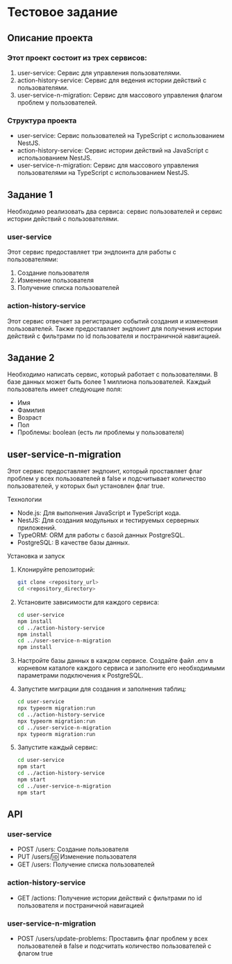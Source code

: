 # Тестовое задание

## Описание проекта

### Этот проект состоит из трех сервисов:

1. user-service: Сервис для управления пользователями.
2. action-history-service: Сервис для ведения истории действий с пользователями.
3. user-service-n-migration: Сервис для массового управления флагом проблем у пользователей.

### Структура проекта

- user-service: Сервис пользователей на TypeScript с использованием NestJS.
- action-history-service: Сервис истории действий на JavaScript с использованием NestJS.
- user-service-n-migration: Сервис для массового управления пользователями на TypeScript с использованием NestJS.

## Задание 1

Необходимо реализовать два сервиса: сервис пользователей и сервис истории действий с пользователями.

### user-service

Этот сервис предоставляет три эндпоинта для работы с пользователями:

1. Создание пользователя
2. Изменение пользователя
3. Получение списка пользователей

### action-history-service

Этот сервис отвечает за регистрацию событий создания и изменения пользователей. Также предоставляет эндпоинт для получения истории действий с фильтрами по id пользователя и постраничной навигацией.

## Задание 2

Необходимо написать сервис, который работает с пользователями. В базе данных может быть более 1 миллиона пользователей. Каждый пользователь имеет следующие поля:

- Имя
- Фамилия
- Возраст
- Пол
- Проблемы: boolean (есть ли проблемы у пользователя)

## user-service-n-migration

Этот сервис предоставляет эндпоинт, который проставляет флаг проблем у всех пользователей в false и подсчитывает количество пользователей, у которых был установлен флаг true.

Технологии

- Node.js: Для выполнения JavaScript и TypeScript кода.
- NestJS: Для создания модульных и тестируемых серверных приложений.
- TypeORM: ORM для работы с базой данных PostgreSQL.
- PostgreSQL: В качестве базы данных.

Установка и запуск

1. Клонируйте репозиторий:
    ```bash
    git clone <repository_url>
    cd <repository_directory>
    ```
2. Установите зависимости для каждого сервиса:
    ```bash
   cd user-service
   npm install
   cd ../action-history-service
   npm install
   cd ../user-service-n-migration
   npm install
   ```

3. Настройте базы данных в каждом сервисе. Создайте файл .env в корневом каталоге каждого сервиса и заполните его необходимыми параметрами подключения к PostgreSQL.

4. Запустите миграции для создания и заполнения таблиц:
   ```bash
   cd user-service
   npx typeorm migration:run
   cd ../action-history-service
   npx typeorm migration:run
   cd ../user-service-n-migration
   npx typeorm migration:run
   ```

5. Запустите каждый сервис:
   ```bash
   cd user-service
   npm start
   cd ../action-history-service
   npm start
   cd ../user-service-n-migration
   npm start
   ```

## API

### user-service

- POST /users: Создание пользователя
- PUT /users/:id: Изменение пользователя
- GET /users: Получение списка пользователей

### action-history-service

- GET /actions: Получение истории действий с фильтрами по id пользователя и постраничной навигацией

### user-service-n-migration

- POST /users/update-problems: Проставить флаг проблем у всех пользователей в false и подсчитать количество пользователей с флагом true
